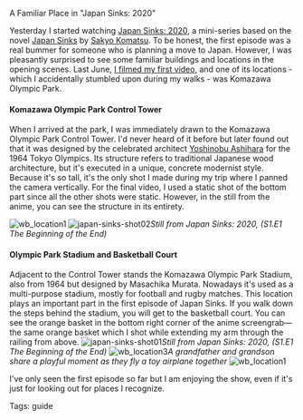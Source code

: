 A Familiar Place in "Japan Sinks: 2020"

Yesterday I started watching [Japan Sinks: 2020](https://www.imdb.com/title/tt12031040/), a mini-series based on the novel [Japan Sinks](https://en.wikipedia.org/wiki/Japan_Sinks) by [Sakyo Komatsu](https://en.wikipedia.org/wiki/Sakyo_Komatsu). To be honest, the first episode was a real bummer for someone who is planning a move to Japan. However, I was pleasantly surprised to see some familiar buildings and locations in the opening scenes. Last June, [I filmed my first video](./i-made-my-first-youtube-video.html), and one of its locations - which I accidentally stumbled upon during my walks - was Komazawa Olympic Park.

#### Komazawa Olympic Park Control Tower
When I arrived at the park, I was immediately drawn to the Komazawa Olympic Park Control Tower. I'd never heard of it before but later found out that it was designed by the celebrated architect [Yoshinobu Ashihara](https://en.wikipedia.org/wiki/Yoshinobu_Ashihara) for the 1964 Tokyo Olympics.  Its structure refers to traditional Japanese wood architecture, but it's executed in a unique, concrete modernist style. Because it's so tall, it's the only shot I made during my trip where I panned the camera vertically. For the final video, I used a static shot of the bottom part since all the other shots were static. However, in the still from the anime, you can see the structure in its entirety.

![wb_location1](./img/ws_video_03v2.webp)
![japan-sinks-shot02](./img/japan-sinks-02v2.webp)*Still from Japan Sinks: 2020, (S1.E1 The Beginning of the End)*

#### Olympic Park Stadium and Basketball Court

Adjacent to the Control Tower stands the Komazawa Olympic Park Stadium, also from 1964 but designed by Masachika Murata. Nowadays it's used as a multi-purpose stadium, mostly for football and rugby matches. This location plays an important part in the first episode of Japan Sinks. If you walk down the steps behind the stadium, you will get to the basketball court. You can see the orange basket in the bottom right corner of the anime screengrab—the same orange basket which I shot while extending my arm through the railing from above.
![japan-sinks-shot01](./img/japan-sinks-01v2.webp)*Still from Japan Sinks: 2020, (S1.E1 The Beginning of the End)*
![wb_location3](./img/ws_video_02v2.webp)*A grandfather and grandson share a playful moment as they fly a toy airplane together*
![wb_location1](./img/ws_video_01v2.webp)

I've only seen the first episode so far but I am enjoying the show, even if it's just for looking out for places I recognize.

Tags: guide